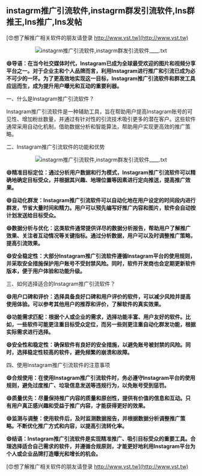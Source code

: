 ## **instagrm推广引流软件,instagrm群发引流软件,Ins群推王,Ins推广,Ins发帖**

[😍想了解推广相关软件的朋友请登录 http://www.vst.tw](http://www.vst.tw)

 <center><img src="https://vst.tw/MP4/tuiguang/png/4.png" alt="instagrm推广引流软件,instagrm群发引流软件____.txt"></center>

**😄导语：在当今社交媒体时代，Instagram已成为全球最受欢迎的图片和视频分享平台之一。对于企业主和个人品牌而言，利用Instagram进行推广和引流已成为必不可少的一环。为了更高效地实现这一目标，Instagram推广引流软件和群发工具应运而生，成为提升用户曝光和互动的重要利器。**

一、什么是Instagram推广引流软件？

Instagram推广引流软件是一种辅助工具，旨在帮助用户提高Instagram账号的可见性、增加粉丝数量，并通过有针对性的引流技术吸引更多的潜在客户。这些软件通常采用自动化机制，借助数据分析和智能算法，帮助用户实现更高效的推广策略。

二、Instagram推广引流软件的功能和优势

 <center><img src="https://vst.tw/MP4/tuiguang/png/4.png" alt="instagrm推广引流软件,instagrm群发引流软件____.txt"></center>

**😄精准目标定位：通过分析用户数据和行为模式，Instagram推广引流软件可以精确地确定目标受众，并根据其兴趣、地理位置等因素进行定向推送，提高推广效果。**

**😄自动化群发：Instagram推广引流软件可以自动化地在用户设定的时间段内进行群发，节省大量时间和精力。用户可以预先编写好推广内容和图片，软件会自动按计划发送给目标受众。**

**😄数据分析与优化：这类软件通常提供详尽的数据分析报告，帮助用户了解推广效果、关注者互动情况等关键指标。通过分析数据，用户可以及时调整推广策略，提高引流效果。**

**😄安全稳定性：大部分Instagram推广引流软件遵循Instagram平台的使用规则，并采取安全措施保护用户账号不受封禁风险。同时，软件开发商也会定期更新软件版本，便于用户体验和功能升级。**

三、如何选择适合的Instagram推广引流软件？

**😄用户口碑和评价：选择具备良好口碑和用户评价的软件，可以减少风险并提高使用体验。可以参考其他用户的推荐和评价，了解软件的真实效果。**

**😄功能需求匹配：根据个人或企业的需求，选择功能丰富、用户友好的软件。比如，一些软件可能更注重目标受众定位，而另一些则更注重自动化群发功能，根据实际需求进行选择。**

**😄安全性和稳定性：确保软件有良好的安全措施，以避免账号被封禁的风险。同时，选择稳定性较高的软件，避免频繁的崩溃和故障。**

四、使用Instagram推广引流软件的注意事项

**😄合规使用：在使用Instagram推广引流软件时，务必遵守Instagram平台的使用规则，避免过度推广、垃圾信息发送等违规行为，以免账号受到惩罚。**

**😄质量优先：尽量保持推广内容的质量和原创性，提供有价值的信息和互动。只有用户真正感兴趣和受益于推广内容，才能获得更好的效果。**

**😄监测与调整：使用软件后，及时监测数据报告，并根据数据分析调整推广策略。不断优化推广方式和内容，以提高引流转化率。**

**😄结语：Instagram推广引流软件是实现精准推广、吸引目标受众的重要工具。合理选择适合自己需求的软件，并遵循合规原则，才能更好地利用Instagram平台为个人或企业品牌打造曝光和增长的机会。**

[😍想了解推广相关软件的朋友请登录 http://www.vst.tw](http://www.vst.tw)



